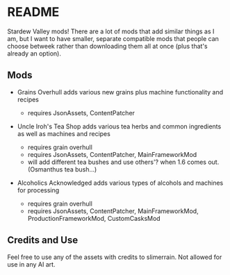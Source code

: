 # README
Stardew Valley mods! There are a lot of mods that add similar things as I am, but I want to have smaller, separate compatible mods that people can choose betweek rather than downloading them all at once (plus that's already an option).

## Mods
- Grains Overhull
adds various new grains plus machine functionality and recipes
    - requires JsonAssets, ContentPatcher

- Uncle Iroh's Tea Shop
adds various tea herbs and common ingredients as well as machines and recipes
    - requires grain overhull
    - requires JsonAssets, ContentPatcher, MainFrameworkMod
    - will add different tea bushes and use others'? when 1.6 comes out. (Osmanthus tea bush...)

- Alcoholics Acknowledged
adds various types of alcohols and machines for processing
    - requires grain overhull
    - requires JsonAssets, ContentPatcher, MainFrameworkMod, ProductionFrameworkMod, CustomCasksMod

## Credits and Use  
Feel free to use any of the assets with credits to slimerrain.
Not allowed for use in any AI art.
